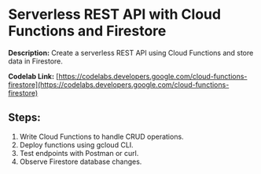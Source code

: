 # Serverless REST API with Cloud Functions and Firestore

**Description:** Create a serverless REST API using Cloud Functions and store data in Firestore.

**Codelab Link:** [https://codelabs.developers.google.com/cloud-functions-firestore](https://codelabs.developers.google.com/cloud-functions-firestore)

## Steps:
1. Write Cloud Functions to handle CRUD operations.
2. Deploy functions using gcloud CLI.
3. Test endpoints with Postman or curl.
4. Observe Firestore database changes.

